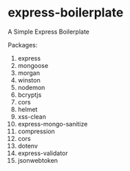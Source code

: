 # express-boilerplate


A Simple Express Boilerplate

Packages:
1. express
2. mongoose
3. morgan
4. winston
5. nodemon
6. bcryptjs
7. cors
8. helmet
9. xss-clean
10. express-mongo-sanitize
11. compression
12. cors
13. dotenv
14. express-validator
15. jsonwebtoken
